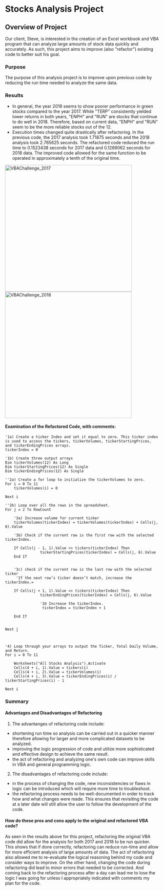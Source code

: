 # Stocks Analysis Project

## Overview of Project

Our client, Steve, is interested in the creation of an Excel workbook and VBA program that can analyze large amounts of stock data quickly and accurately. As such, this project aims to improve (also "refactor") existing code to better suit his goal.

### Purpose
The purpose of this analysis project is to improve upon previous code by reducing the run time needed to analyze the same data. 

### Results

- In general, the year 2018 seems to show poorer performance in green stocks compared to the year 2017. While "TERP" consistently yielded lower returns in both years, "ENPH" and "RUN" are stocks that continue to do well in 2018. Therefore, based on current data, "ENPH" and "RUN" seem to be the more reliable stocks out of the 12. 
- Execution times changed quite drastically after refactoring. In the previous code, the 2017 analysis took 1.71875 seconds and the 2018 analysis took 2.765625 seconds. The refactored code reduced the run time to 0.1523438 seconds for 2017 data and 0.1289062 seconds for 2018 data. The improved code allowed for the same function to be operated in approximately a tenth of the original time. 

<img width="415" alt="VBAChallenge_2017" src="https://user-images.githubusercontent.com/84816495/125179834-75210200-e1c0-11eb-9da1-2ea935354cda.png">
<img width="414" alt="VBAChallenge_2018" src="https://user-images.githubusercontent.com/84816495/125179837-7eaa6a00-e1c0-11eb-9779-24acfcb38ee0.png">

#### Examination of the Refactored Code, with comments:

    '1a) Create a ticker Index and set it equal to zero. This ticker index is used to access the tickers, tickerVolumes, tickerStartingPrices, and tickerEndingPrices arrays.
    tickerIndex = 0
    
    '1b) Create three output arrays
    Dim tickerVolumes(12) As Long
    Dim tickerStartingPrices(12) As Single
    Dim tickerEndingPrices(12) As Single
    
    ''2a) Create a for loop to initialize the tickerVolumes to zero.
    For i = 0 To 11
        tickerVolumes(i) = 0

    Next i
        
    ''2b) Loop over all the rows in the spreadsheet.
    For j = 2 To RowCount
    
        '3a) Increase volume for current ticker
        tickerVolumes(tickerIndex) = tickerVolumes(tickerIndex) + Cells(j, 8).Value
        
        '3b) Check if the current row is the first row with the selected tickerIndex.
            
        If Cells(j - 1, 1).Value <> tickers(tickerIndex) Then
                    tickerStartingPrices(tickerIndex) = Cells(j, 6).Value
        End If
            
        
        '3c) check if the current row is the last row with the selected ticker
         'If the next row’s ticker doesn’t match, increase the tickerIndex.=
           
        If Cells(j + 1, 1).Value <> tickers(tickerIndex) Then
                    tickerEndingPrices(tickerIndex) = Cells(j, 6).Value
                    
                    '3d Increase the tickerIndex.
                     tickerIndex = tickerIndex + 1
                    
        End If
            

    Next j

    
    
    '4) Loop through your arrays to output the Ticker, Total Daily Volume, and Return.
    For i = 0 To 11
        
        Worksheets("All Stocks Analysis").Activate
        Cells(4 + i, 1).Value = tickers(i)
        Cells(4 + i, 2).Value = tickerVolumes(i)
        Cells(4 + i, 3).Value = tickerEndingPrices(i) / tickerStartingPrices(i) - 1
        
    Next i


### Summary

#### Advantages and Disadvantages of Refactoring
1. The advantanges of refactoring code include: 
* shortening run time so analysis can be carried out in a quicker manner therefore allowing for larger and more complicated datasets to be analyzed.
* improving the logic progression of code and utilize more sophisticated and effective design to achieve the same result.
* the act of refactoring and analyzing one's own code can improve skills in VBA and general programming logic.

2. The disadvantages of refactoring code include: 
* in the process of changing the code, new inconsistencies or flaws in logic can be introduced which will require more time to troubleshoot.
* the refactoring process needs to be well-documented in order to track how and what changes were made. This ensures that revisiting the code at a later date will still allow the user to follow the development of the code.

#### How do these pros and cons apply to the original and refactored VBA code?
As seen in the results above for this project, refactoring the original VBA code did allow for the analysis for both 2017 and 2018 to be run quicker. This shows that if done correctly, refactoring can reduce run-time and allow for more efficient analysis of large amounts of data. The act of refactoring also allowed me to re-evaluate the logical reasoning behind my code and consider ways to improve. On the other hand, changing the code during refactoring did lead to minor errors that needed to be corrected. And coming back to the refactoring process after a day can lead me to lose the logic I was going for unless I appropriately indicated with comments my plan for the code.
